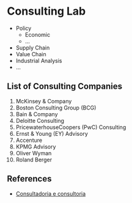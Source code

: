 # Consulting Lab

- Policy
    - Economic
    - …
- Supply Chain
- Value Chain
- Industrial Analysis
- …

## List of Consulting Companies

1. McKinsey & Company
2. Boston Consulting Group (BCG)
3. Bain & Company
4. Deloitte Consulting
5. PricewaterhouseCoopers (PwC) Consulting
6. Ernst & Young (EY) Advisory
7. Accenture
8. KPMG Advisory
9. Oliver Wyman
10. Roland Berger

## References

- [Consultadoria e consultoria](https://ciberduvidas.iscte-iul.pt/consultorio/perguntas/consultadoria-e-consultoria/12230)